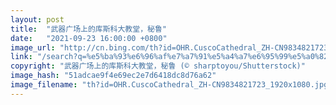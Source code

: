 ```yaml
---
layout: post
title:  "武器广场上的库斯科大教堂，秘鲁"
date:   "2021-09-23 16:00:00 +0800"
image_url: "http://cn.bing.com/th?id=OHR.CuscoCathedral_ZH-CN9834821723_1920x1080.jpg&rf=LaDigue_1920x1080.jpg&pid=hp"
link: "/search?q=%e5%ba%93%e6%96%af%e7%a7%91%e5%a4%a7%e6%95%99%e5%a0%82&form=hpcapt&mkt=zh-cn"
copyright: "武器广场上的库斯科大教堂，秘鲁 (© sharptoyou/Shutterstock)"
image_hash: "51adcae9f4e69ec2e7d6418dc8d76a62"
image_filename: "th?id=OHR.CuscoCathedral_ZH-CN9834821723_1920x1080.jpg&rf=LaDigue_1920x1080.jpg&pid=hp"
---
```

